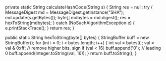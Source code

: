 private static String calculateHashCode(String s) {
		String res = null;
		try {
			MessageDigest md = MessageDigest.getInstance("SHA");
			md.update(s.getBytes());
			byte[] mdbytes = md.digest();
			res = hexToString(mdbytes);
		} catch (NoSuchAlgorithmException e) {
			e.printStackTrace();
		}
		return res;
	}

public static String hexToString(byte[] bytes) {
		StringBuffer buff = new StringBuffer();
		for (int i = 0; i < bytes.length; i++) {
			int val = bytes[i];
			val = val & 0xff; // remove higher bits, sign
			if (val < 16)
				buff.append('0'); // leading 0
			buff.append(Integer.toString(val, 16));
		}
		return buff.toString();
	}